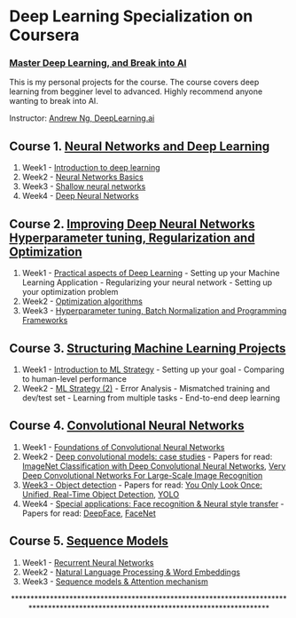 # Deep Learning Specialization on Coursera
### [Master Deep Learning, and Break into AI](https://www.coursera.org/specializations/deep-learning)

This is my personal projects for the course. The course covers deep learning from begginer level to advanced. Highly recommend anyone wanting to break into AI. 

Instructor: [Andrew Ng, DeepLearning.ai]()

 ## Course 1. [Neural Networks and Deep Learning](https://www.youtube.com/watch?v=CS4cs9xVecg&list=PLkDaE6sCZn6Ec-XTbcX1uRg2_u4xOEky0)
 
1. Week1 - [Introduction to deep learning](https://github.com/mayank2408/Deeplearning.ai/tree/master/Deeplearning.ai/Neural%20Networks%20and%20Deep%20Learning)
2. Week2 - [Neural Networks Basics](https://github.com/mayank2408/Deeplearning.ai/tree/master/Deeplearning.ai/Neural%20Networks%20and%20Deep%20Learning/week2)
3. Week3 - [Shallow neural networks](https://github.com/mayank2408/Deeplearning.ai/tree/master/Deeplearning.ai/Neural%20Networks%20and%20Deep%20Learning/week3)
4. Week4 - [Deep Neural Networks](https://github.com/mayank2408/Deeplearning.ai/tree/master/Deeplearning.ai/Neural%20Networks%20and%20Deep%20Learning/week4)

## Course 2. [Improving Deep Neural Networks Hyperparameter tuning, Regularization and Optimization](https://www.youtube.com/watch?v=1waHlpKiNyY&list=PLkDaE6sCZn6Hn0vK8co82zjQtt3T2Nkqc)

1. Week1 - [Practical aspects of Deep Learning](https://github.com/mayank2408/Deeplearning.ai/tree/master/Deeplearning.ai/Improving%20Deep%20Neural%20Networks%20Hyperparameter%20tuning%2C%20Regularization%20and%20Optimization/Week1)
         - Setting up your Machine Learning Application
         - Regularizing your neural network
         - Setting up your optimization problem
2. Week2 - [Optimization algorithms](https://github.com/mayank2408/Deeplearning.ai/tree/master/Deeplearning.ai/Improving%20Deep%20Neural%20Networks%20Hyperparameter%20tuning%2C%20Regularization%20and%20Optimization/week2)
3. Week3 - [Hyperparameter tuning, Batch Normalization and Programming Frameworks](https://github.com/mayank2408/Deeplearning.ai/tree/master/Deeplearning.ai/Improving%20Deep%20Neural%20Networks%20Hyperparameter%20tuning%2C%20Regularization%20and%20Optimization/week3)

## Course 3. [Structuring Machine Learning Projects](https://www.youtube.com/watch?v=dFX8k1kXhOw&list=PLkDaE6sCZn6E7jZ9sN_xHwSHOdjUxUW_b)

1. Week1 - [Introduction to ML Strategy](https://github.com/mayank2408/Deeplearning.ai/blob/master/Deeplearning.ai/Structuring%20Machine%20Learning%20Projects/Week%201%20Quiz%20-%20Bird%20recognition%20in%20the%20city%20of%20Peacetopia%20(case%20study).md)
         - Setting up your goal
         - Comparing to human-level performance
2. Week2 - [ML Strategy (2)](https://github.com/mayank2408/Deeplearning.ai/blob/master/Deeplearning.ai/Structuring%20Machine%20Learning%20Projects/Week%202%20Quiz%20-%20Autonomous%20driving%20(case%20study).md)
         - Error Analysis
         - Mismatched training and dev/test set
         - Learning from multiple tasks
         - End-to-end deep learning
         
 ## Course 4. [Convolutional Neural Networks](https://www.youtube.com/watch?v=ArPaAX_PhIs&list=PLkDaE6sCZn6Gl29AoE31iwdVwSG-KnDzF)
 
 1. Week1 - [Foundations of Convolutional Neural Networks](https://github.com/mayank2408/Deeplearning.ai/tree/master/Deeplearning.ai/Convolutional%20Neural%20Networks/week1)
 2. Week2 - [Deep convolutional models: case studies](https://github.com/mayank2408/Deeplearning.ai/tree/master/Deeplearning.ai/Convolutional%20Neural%20Networks/week2) - Papers for read:  [ImageNet Classification with Deep Convolutional
Neural Networks](https://papers.nips.cc/paper/4824-imagenet-classification-with-deep-convolutional-neural-networks.pdf), [Very Deep Convolutional Networks For Large-Scale Image Recognition](https://arxiv.org/pdf/1409.1556.pdf)
 3. [Week3 - Object detection](https://github.com/mayank2408/Deeplearning.ai/tree/master/Deeplearning.ai/Convolutional%20Neural%20Networks/week3) - Papers for read: [You Only Look Once:
Unified, Real-Time Object Detection](https://arxiv.org/pdf/1506.02640.pdf), [YOLO](https://arxiv.org/pdf/1612.08242.pdf)
 4. Week4 - [Special applications: Face recognition & Neural style transfer](https://github.com/mayank2408/Deeplearning.ai/tree/master/Deeplearning.ai/Convolutional%20Neural%20Networks/week4) - Papers for read: [DeepFace](https://www.cs.toronto.edu/~ranzato/publications/taigman_cvpr14.pdf), [FaceNet](https://www.cv-foundation.org/openaccess/content_cvpr_2015/papers/Schroff_FaceNet_A_Unified_2015_CVPR_paper.pdf)
 
 ## Course 5. [Sequence Models](https://www.youtube.com/watch?v=DejHQYAGb7Q&list=PLkDaE6sCZn6F6wUI9tvS_Gw1vaFAx6rd6)
 1. Week1 - [Recurrent Neural Networks](https://github.com/mayank2408/Deeplearning.ai/tree/master/Deeplearning.ai/Sequence%20Models/Week1)
 2. Week2 - [Natural Language Processing & Word Embeddings](https://github.com/mayank2408/Deeplearning.ai/tree/master/Deeplearning.ai/Sequence%20Models/Week2)
 3. Week3 - [Sequence models & Attention mechanism](https://github.com/mayank2408/Deeplearning.ai/tree/master/Deeplearning.ai/Sequence%20Models/Week3)
 
<p align="center"> *************************************************************************************************************************************</p>
